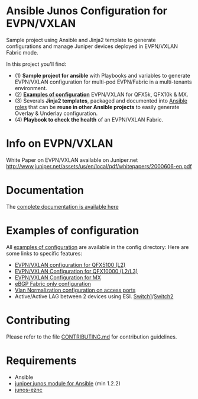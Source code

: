 # Ansible Junos Configuration for EVPN/VXLAN

Sample project using Ansible and Jinja2 template to generate configurations and manage Juniper devices deployed in EVPN/VXLAN Fabric mode.

In this project you'll find:
- (1) **Sample project for ansible** with Playbooks and variables to generate EVPN/VXLAN configuration for multi-pod EVPN/Fabric in a multi-tenants environment.
- (2) **[Examples of configuration](config)** EVPN/VXLAN for QFX5k, QFX10k & MX.
- (3) Severals **Jinja2 templates**, packaged and documented into [Ansible roles](roles) that can be **reuse in other Ansible projects** to easily generate Overlay & Underlay configuration.
- (4) **Playbook to check the health** of an EVPN/VXLAN Fabric.

# Info on EVPN/VXLAN

White Paper on EVPN/VXLAN available on Juniper.net
http://www.juniper.net/assets/us/en/local/pdf/whitepapers/2000606-en.pdf

# Documentation

The [complete documentation is available here](http://ansible-junos-evpn-vxlan.readthedocs.io/en/latest/index.html)

# Examples of configuration

All [examples of configuration](config) are available in the config directory:
Here are some links to specific features:
- [EVPN/VXLAN configuration for QFX5100 (L2)](config/leaf-02.conf)
- [EVPN/VXLAN Configuration for QFX10000 (L2/L3)](config/spine-01.conf)
- [EVPN/VXLAN Configuration for MX](config/spine-03.conf)
- [eBGP Fabric only configuration](config/fabric-01.conf)
- [Vlan Normalization configuration on access ports](config/leaf-01.conf)
- Active/Active LAG between 2 devices using ESI. [Switch1](config/leaf-03.conf)/[Switch2](config/leaf-04.conf)

# Contributing

Please refer to the file [CONTRIBUTING.md](CONTRIBUTING.md) for contribution guidelines.

# Requirements
 - Ansible
 - [juniper.junos module for Ansible](https://github.com/Juniper/ansible-junos-stdlib) (min 1.2.2)
 - [junos-eznc](https://github.com/Juniper/py-junos-eznc)
